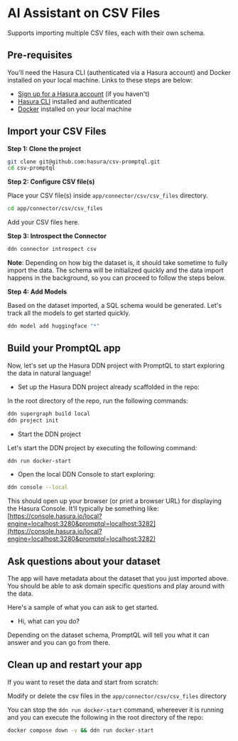 # AI Assistant on CSV Files

Supports importing multiple CSV files, each with their own schema.

## Pre-requisites

You'll need the Hasura CLI (authenticated via a Hasura account) and Docker installed on your local machine. Links to these steps are below:

- [Sign up for a Hasura account](https://console.hasura.io) (if you haven't)
- [Hasura CLI](https://hasura.io/docs/3.0/cli/installation) installed and authenticated
- [Docker](https://docs.docker.com/engine/install/) installed on your local machine

## Import your CSV Files

**Step 1: Clone the project**

```bash copy
git clone git@github.com:hasura/csv-promptql.git
cd csv-promptql
```

**Step 2: Configure CSV file(s)**

Place your CSV file(s) inside `app/connector/csv/csv_files` directory.

```bash copy
cd app/connector/csv/csv_files
```

Add your CSV files here.

**Step 3: Introspect the Connector**

```bash copy
ddn connector introspect csv
```

**Note**: Depending on how big the dataset is, it should take sometime to fully import the data. The schema will be initialized quickly and the data import happens in the background, so you can proceed to follow the steps below.

**Step 4: Add Models**

Based on the dataset imported, a SQL schema would be generated. Let's track all the models to get started quickly.

```bash copy
ddn model add huggingface "*"
```

## Build your PromptQL app

Now, let's set up the Hasura DDN project with PromptQL to start exploring the data in natural language!

- Set up the Hasura DDN project already scaffolded in the repo:

In the root directory of the repo, run the following commands:

```bash copy
ddn supergraph build local
ddn project init
```

- Start the DDN project

Let's start the DDN project by executing the following command:

```bash
ddn run docker-start
```

- Open the local DDN Console to start exploring:

```bash
ddn console --local
```

This should open up your browser (or print a browser URL) for displaying the Hasura Console. It’ll typically be something like: [https://console.hasura.io/local?engine=localhost:3280&promptql=localhost:3282](https://console.hasura.io/local?engine=localhost:3280&promptql=localhost:3282)

## Ask questions about your dataset

The app will have metadata about the dataset that you just imported above. You should be able to ask domain specific questions and play around with the data.

Here's a sample of what you can ask to get started.
- Hi, what can you do?

Depending on the dataset schema, PromptQL will tell you what it can answer and you can go from there.

## Clean up and restart your app

If you want to reset the data and start from scratch:

Modify or delete the csv files in the `app/connector/csv/csv_files` directory

You can stop the `ddn run docker-start` command, whereever it is running and you can execute the following in the root directory of the repo:

```bash copy
docker compose down -v && ddn run docker-start
```